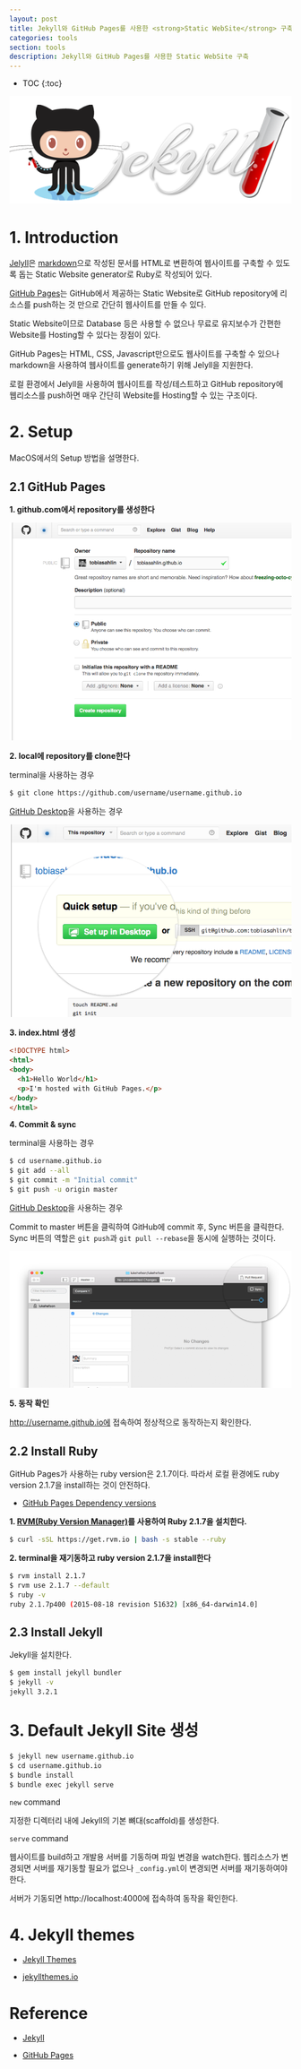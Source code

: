 ```yaml
---
layout: post
title: Jekyll와 GitHub Pages를 사용한 <strong>Static WebSite</strong> 구축
categories: tools
section: tools
description: Jekyll와 GitHub Pages를 사용한 Static WebSite 구축
---
```


* TOC
{:toc}

![jekyll Logo](/img/jekyll.png)

# 1. Introduction

[Jelyll](http://jekyllrb.com/)은 [markdown](https://daringfireball.net/projects/markdown/)으로 작성된 문서를 HTML로 변환하여 웹사이트를 구축할 수 있도록 돕는 Static Website generator로 Ruby로 작성되어 있다.

[GitHub Pages](https://pages.github.com/)는 GitHub에서 제공하는 Static Website로 GitHub repository에 리소스를 push하는 것 만으로 간단히 웹사이트를 만들 수 있다.

Static Website이므로 Database 등은 사용할 수 없으나 무료로 유지보수가 간편한 Website를 Hosting할 수 있다는 장점이 있다.

GitHub Pages는 HTML, CSS, Javascript만으로도 웹사이트를 구축할 수 있으나 markdown을 사용하여 웹사이트를 generate하기 위해 Jelyll을 지원한다.

로컬 환경에서 Jelyll을 사용하여 웹사이트를 작성/테스트하고 GitHub repository에 웹리소스를 push하면 매우 간단히 Website를 Hosting할 수 있는 구조이다.

# 2. Setup

MacOS에서의 Setup 방법을 설명한다.

## 2.1 GitHub Pages

**1. github.com에서 repository를 생성한다**

![Repository 생성](/img/user-repo.png)

**2. local에 repository를 clone한다**

terminal을 사용하는 경우

```bash
$ git clone https://github.com/username/username.github.io
```

[GitHub Desktop](https://central.github.com/mac/latest)을 사용하는 경우

![clone repository](/img/setup-in-desktop.png)

**3. index.html 생성**

```html
<!DOCTYPE html>
<html>
<body>
  <h1>Hello World</h1>
  <p>I'm hosted with GitHub Pages.</p>
</body>
</html>
```

**4. Commit & sync**

terminal을 사용하는 경우

```bash
$ cd username.github.io
$ git add --all
$ git commit -m "Initial commit"
$ git push -u origin master
```

[GitHub Desktop](https://central.github.com/mac/latest)을 사용하는 경우

Commit to master 버튼을 클릭하여 GitHub에 commit 후, Sync 버튼을 클릭한다. Sync 버튼의 역할은 `git push`과 `git pull --rebase`을 동시에 실행하는 것이다.

![Commit & sync](/img/sync-mac.png)

**5. 동작 확인**

http://username.github.io에 접속하여 정상적으로 동작하는지 확인한다.

## 2.2 Install Ruby

GitHub Pages가 사용하는 ruby version은 2.1.7이다. 따라서 로컬 환경에도 ruby version 2.1.7을 install하는 것이 안전하다.

- [GitHub Pages Dependency versions](https://pages.github.com/versions/)

**1. [RVM(Ruby Version Manager)](https://rvm.io/)를 사용하여 Ruby 2.1.7을 설치한다.**

```bash
$ curl -sSL https://get.rvm.io | bash -s stable --ruby
```

**2. terminal을 재기동하고 ruby version 2.1.7을 install한다**

```bash
$ rvm install 2.1.7
$ rvm use 2.1.7 --default
$ ruby -v
ruby 2.1.7p400 (2015-08-18 revision 51632) [x86_64-darwin14.0]
```

## 2.3 Install Jekyll

Jekyll을 설치한다.

```bash
$ gem install jekyll bundler
$ jekyll -v
jekyll 3.2.1
```

# 3. Default Jekyll Site 생성

```bash
$ jekyll new username.github.io
$ cd username.github.io
$ bundle install
$ bundle exec jekyll serve
```

`new` command

지정한 디렉터리 내에 Jekyll의 기본 뼈대(scaffold)를 생성한다.

`serve` command

웹사이트를 build하고 개발용 서버를 기동하며 파일 변경을 watch한다. 웹리소스가 변경되면 서버를 재기동할 필요가 없으나 `_config.yml`이 변경되면 서버를 재기동하여야 한다.

서버가 기동되면 http://localhost:4000에 접속하여 동작을 확인한다.

# 4. Jekyll themes

- [Jekyll Themes](http://jekyllthemes.org/)

- [jekyllthemes.io](https://jekyllthemes.io/)

# Reference

- [Jekyll](https://jekyllrb.com/)

- [GitHub Pages](https://pages.github.com/)
